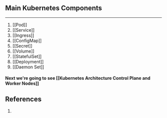 ## Main Kubernetes Components 
---
1) [[Pod]]
2) [[Service]]
3) [[Ingress]]
4) [[ConfigMap]]
5) [[Secret]]
6) [[Volume]]
7) [[StatefulSet]]  
8) [[Deployment]]
9) [[Daemon Set]]
#### Next we're going to see [[Kubernetes Architecture  Control Plane and Worker Nodes]]
## References
1.